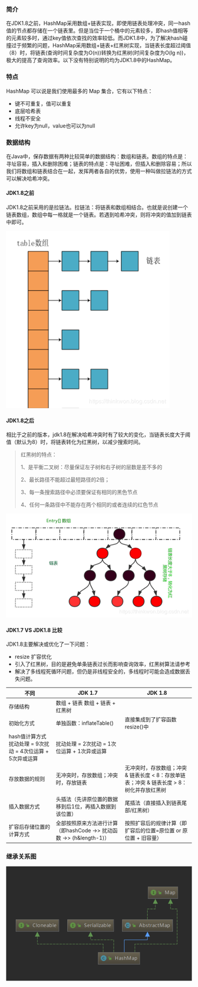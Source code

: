 ### 简介
在JDK1.8之前，HashMap采用数组+链表实现，即使用链表处理冲突，同一hash值的节点都存储在一个链表里。但是当位于一个桶中的元素较多，即hash值相等的元素较多时，通过key值依次查找的效率较低。而JDK1.8中，为了解决hash碰撞过于频繁的问题，HashMap采用数组+链表+红黑树实现，当链表长度超过阈值（8）时，将链表(查询时间复杂度为O(n))转换为红黑树(时间复杂度为O(lg n))，极大的提高了查询效率。以下没有特别说明的均为JDK1.8中的HashMap。

### 特点

HashMap 可以说是我们使用最多的 Map 集合，它有以下特点：

- 键不可重复，值可以重复
- 底层哈希表
- 线程不安全
- 允许key为null，value也可以为null

### 数据结构
在Java中，保存数据有两种比较简单的数据结构：数组和链表。数组的特点是：寻址容易，插入和删除困难；链表的特点是：寻址困难，但插入和删除容易；所以我们将数组和链表结合在一起，发挥两者各自的优势，使用一种叫做拉链法的方式可以解决哈希冲突。

#### JDK1.8之前

JDK1.8之前采用的是拉链法。拉链法：将链表和数组相结合。也就是说创建一个链表数组，数组中每一格就是一个链表。若遇到哈希冲突，则将冲突的值加到链表中即可。

![拉链法](../../assets/拉链法.png)

#### JDK1.8之后

相比于之前的版本，jdk1.8在解决哈希冲突时有了较大的变化，当链表长度大于阈值（默认为8）时，将链表转化为红黑树，以减少搜索时间。

> 红黑树的特点：
>
> 1、是平衡二叉树：尽量保证左子树和右子树的层数是差不多的
>
> 2、最长路径不能超过最短路径的2倍；
>
> 3、每一条搜索路径中必须要保证有相同的黑色节点
>
> 4、任何一条路径中不能存在两个相同的或者连续的红色节点



![数组+红黑树](../../assets/数组+红黑树.png)

#### JDK1.7 VS JDK1.8 比较

JDK1.8主要解决或优化了一下问题：

- resize 扩容优化
- 引入了红黑树，目的是避免单条链表过长而影响查询效率，红黑树算法请参考
- 解决了多线程死循环问题，但仍是非线程安全的，多线程时可能会造成数据丢失问题。

|不同|JDK 1.7|JDK 1.8|
---|---|---|
|存储结构|	数组 + 链表	数组 + 链表 + 红黑树
|初始化方式	|单独函数：inflateTable()	|直接集成到了扩容函数resize()中
|hash值计算方式	扰动处理 = 9次扰动 = 4次位运算 + 5次异或运算|	扰动处理 = 2次扰动 = 1次位运算 + 1次异或运算
|存放数据的规则|	无冲突时，存放数组；冲突时，存放链表|	无冲突时，存放数组；冲突 & 链表长度 < 8：存放单链表；冲突 & 链表长度 > 8：树化并存放红黑树
|插入数据方式|	头插法（先讲原位置的数据移到后1位，再插入数据到该位置）|	尾插法（直接插入到链表尾部/红黑树）
|扩容后存储位置的计算方式|	全部按照原来方法进行计算（即hashCode ->> 扰动函数 ->> (h&length-1)）	|按照扩容后的规律计算（即扩容后的位置=原位置 or 原位置 + 旧容量）


### 继承关系图
![hashmap继承关系图](../../assets/hashmap继承关系图.jpeg)